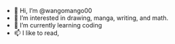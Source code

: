 - 👋 Hi, I’m @wangomango00
- 👀 I’m interested in drawing, manga, writing, and math.
- 🌱 I’m currently learning coding
- 📫 I like to read, 
<!---
wangomango00/wangomango00 is a ✨ special ✨ repository because its `README.md` (this file) appears on your GitHub profile.
You can click the Preview link to take a look at your changes.
--->
